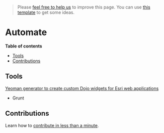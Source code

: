 > Please [feel free to help us](#contributions) to improve this page. You can use [this template](https://github.com/esri-es/awesome-arcgis/blob/master/RESOURCE_PAGE_TEMPLATE.md) to get some ideas.

# Automate
<!-- START doctoc generated TOC please keep comment here to allow auto update -->
<!-- DON'T EDIT THIS SECTION, INSTEAD RE-RUN doctoc TO UPDATE -->
**Table of contents**

- [Tools](#tools)
- [Contributions](#contributions)

<!-- END doctoc generated TOC please keep comment here to allow auto update -->

## Tools

[Yeoman generator to create custom Dojo widgets for Esri web applications](https://github.com/tomwayson/generator-esri-widget)

* Grunt

## Contributions

Learn how to [contribute in less than a minute](https://github.com/hhkaos/awesome-arcgis/blob/master/CONTRIBUTING.md).